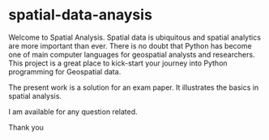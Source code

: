 # spatial-data-anaysis
Welcome to Spatial Analysis.
Spatial data is ubiquitous and spatial analytics are more important than ever. 
There is no doubt that Python has become one of main computer languages for geospatial analysts and researchers. 
This project is a great place to kick-start your journey into Python programming for Geospatial data. 

The present work is a solution for an exam paper. It illustrates the basics in spatial analysis.

I am available for any question related. 

Thank you
